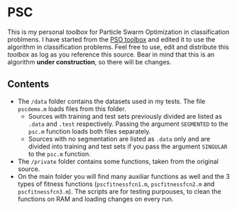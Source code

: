 # PSC

This is my personal *toolbox* for Particle Swarm Optimization in classification problmens. I have started from the [PSO toolbox](https://code.google.com/p/psomatlab/) and edited it to use the algorithm in classification problems. Feel free to use, edit and distribute this *toolbox* as log as you reference this source. Bear in mind that this is an algorithm **under construction**, so there will be changes.

## Contents

* The `/data` folder contains the datasets used in my tests. The file `pscdemo.m` loads files from this folder.
	+ Sources with training and test sets previously divided are listed as `.data` and `.test` respectively. Passing the argument `SEGMENTED` to the `psc.m` function loads both files separately.
	+ Sources with no segmentation are listed as `.data` only and are divided into training and test sets if you pass the argument `SINGULAR` to the `psc.m` function.
* The `/private` folder contains some functions, taken from the original source.
* On the main folder you will find many auxiliar functions as well and the 3 types of fitness functions (`pscfitnessfcn1.m`, `pscfitnessfcn2.m` and `pscfitnessfcn3.m`). The scripts are for testing purpouses, to clean the functions on RAM and loading changes on every run.
